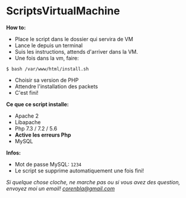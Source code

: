 # ScriptsVirtualMachine

**How to:**

- Place le script dans le dossier qui servira de VM
- Lance le depuis un terminal
- Suis les instructions, attends d'arriver dans la VM.
- Une fois dans la vm, faire: 
```shell script
$ bash /var/www/html/install.sh
```
- Choisir sa version de PHP
- Attendre l'installation des packets
- C'est fini!

**Ce que ce script installe:**

- Apache 2
- Libapache
- Php 7.3 / 7.2 / 5.6
- **Active les erreurs Php**
- MySQL

**Infos:**

- Mot de passe MySQL: `1234`
- Le script se supprime automatiquement une fois fini!

*Si quelque chose cloche, ne marche pas ou si vous avez des question, envoyez moi un email!  corenbla@gmail.com*
